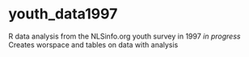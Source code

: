 # youth_data1997
R data analysis from the NLSinfo.org youth survey in 1997
*in progress*
Creates worspace and tables on data with analysis
